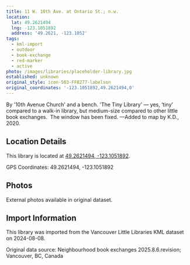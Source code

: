 ```yaml
---
title: 11 W. 10th Ave. at Ontario St.; n.w.
location:
  lat: 49.2621494
  lng: -123.1051892
  address: '49.2621, -123.1052'
tags:
  - kml-import
  - outdoor
  - book-exchange
  - red-marker
  - active
photo: /images/libraries/placeholder-library.jpg
established: unknown
original_style: icon-503-FF8277-labelson
original_coordinates: '-123.1051892,49.2621494,0'
---
```

By '10th Avenue Church' and a bench.
'The Tiny Library' — yes, ‘tiny’ compared to 
a walk-in library, but medium-size compared to other little book exchanges.  
The window has been fixed.
—Added to map by K.D., 2020.

## Location Details

This library is located at [49.2621494, -123.1051892](https://www.google.com/maps?q=49.2621494,-123.1051892).

GPS Coordinates: 49.2621494, -123.1051892

## Photos

External photos available in original dataset.

## Import Information

This library was imported from the Vancouver Little Libraries KML dataset on 2024-08-08.

Original data source: Neighbourhood book exchanges 2025.8.6.revision; Vancouver, BC, Canada
